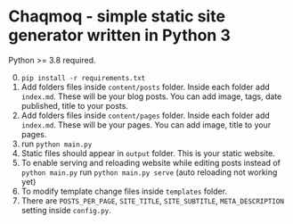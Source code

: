 # Chaqmoq - simple static site generator written in Python 3

Python >= 3.8 required.

0. `pip install -r requirements.txt`
1. Add folders files inside `content/posts` folder. Inside each folder add `index.md`. These will be your blog posts. You can add image, tags, date published, title to your posts.
2. Add folders files inside `content/pages` folder. Inside each folder add `index.md`. These will be your pages. You can add image, title to your pages.
3. run `python main.py`
4. Static files should appear in `output` folder. This is your static website.
5. To enable serving and reloading website while editing posts instead of `python main.py` run `python main.py serve` (auto reloading not working yet)
6. To modify template change files inside `templates` folder.
7. There are `POSTS_PER_PAGE`, `SITE_TITLE`, `SITE_SUBTITLE`, `META_DESCRIPTION` setting inside `config.py`.